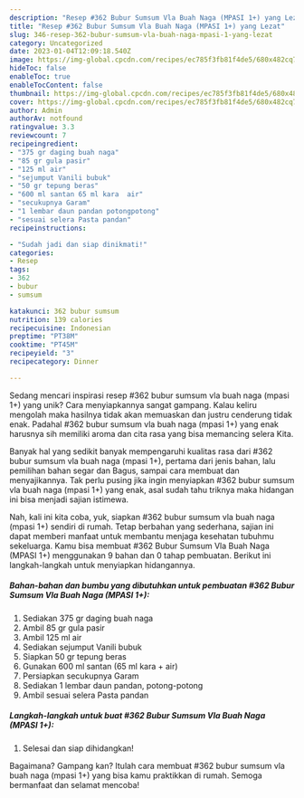 ```yaml
---
description: "Resep #362 Bubur Sumsum Vla Buah Naga (MPASI 1+) yang Lezat"
title: "Resep #362 Bubur Sumsum Vla Buah Naga (MPASI 1+) yang Lezat"
slug: 346-resep-362-bubur-sumsum-vla-buah-naga-mpasi-1-yang-lezat
category: Uncategorized
date: 2023-01-04T12:09:18.540Z
image: https://img-global.cpcdn.com/recipes/ec785f3fb81f4de5/680x482cq70/362-bubur-sumsum-vla-buah-naga-mpasi-1-foto-resep-utama.jpg
hideToc: false
enableToc: true
enableTocContent: false
thumbnail: https://img-global.cpcdn.com/recipes/ec785f3fb81f4de5/680x482cq70/362-bubur-sumsum-vla-buah-naga-mpasi-1-foto-resep-utama.jpg
cover: https://img-global.cpcdn.com/recipes/ec785f3fb81f4de5/680x482cq70/362-bubur-sumsum-vla-buah-naga-mpasi-1-foto-resep-utama.jpg
author: Admin
authorAv: notfound
ratingvalue: 3.3
reviewcount: 7
recipeingredient:
- "375 gr daging buah naga"
- "85 gr gula pasir"
- "125 ml air"
- "sejumput Vanili bubuk"
- "50 gr tepung beras"
- "600 ml santan 65 ml kara  air"
- "secukupnya Garam"
- "1 lembar daun pandan potongpotong"
- "sesuai selera Pasta pandan"
recipeinstructions:

- "Sudah jadi dan siap dinikmati!"
categories:
- Resep
tags:
- 362
- bubur
- sumsum

katakunci: 362 bubur sumsum 
nutrition: 139 calories
recipecuisine: Indonesian
preptime: "PT38M"
cooktime: "PT45M"
recipeyield: "3"
recipecategory: Dinner

---
```





Sedang mencari inspirasi resep #362 bubur sumsum vla buah naga (mpasi 1+) yang unik? Cara menyiapkannya sangat gampang. Kalau keliru mengolah maka hasilnya tidak akan memuaskan dan justru cenderung tidak enak. Padahal #362 bubur sumsum vla buah naga (mpasi 1+) yang enak harusnya sih memiliki aroma dan cita rasa yang bisa memancing selera Kita.





Banyak hal yang sedikit banyak mempengaruhi kualitas rasa dari #362 bubur sumsum vla buah naga (mpasi 1+), pertama dari jenis bahan, lalu pemilihan bahan segar dan Bagus, sampai cara membuat dan menyajikannya. Tak perlu pusing jika ingin menyiapkan #362 bubur sumsum vla buah naga (mpasi 1+) yang enak,      asal sudah tahu triknya maka hidangan ini bisa menjadi sajian istimewa.





















Nah, kali ini kita coba, yuk, siapkan #362 bubur sumsum vla buah naga (mpasi 1+) sendiri di rumah. Tetap berbahan yang sederhana, sajian ini dapat memberi manfaat untuk membantu menjaga kesehatan tubuhmu sekeluarga. Kamu bisa membuat #362 Bubur Sumsum Vla Buah Naga (MPASI 1+) menggunakan 9 bahan dan 0 tahap pembuatan. Berikut ini langkah-langkah untuk menyiapkan hidangannya.

<!--inarticleads1-->

##### Bahan-bahan dan bumbu yang dibutuhkan untuk pembuatan #362 Bubur Sumsum Vla Buah Naga (MPASI 1+):

1. Sediakan 375 gr daging buah naga
1. Ambil 85 gr gula pasir
1. Ambil 125 ml air
1. Sediakan sejumput Vanili bubuk
1. Siapkan 50 gr tepung beras
1. Gunakan 600 ml santan (65 ml kara + air)
1. Persiapkan secukupnya Garam
1. Sediakan 1 lembar daun pandan, potong-potong
1. Ambil sesuai selera Pasta pandan




<!--inarticleads2-->

##### Langkah-langkah untuk buat #362 Bubur Sumsum Vla Buah Naga (MPASI 1+):


1. Selesai dan siap dihidangkan!



Bagaimana? Gampang kan? Itulah cara membuat #362 bubur sumsum vla buah naga (mpasi 1+) yang bisa kamu praktikkan di rumah. Semoga bermanfaat dan selamat mencoba!
